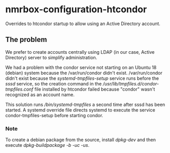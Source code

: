 # nmrbox-configuration-htcondor
Overrides to htcondor startup to allow using an Active Directory account.
## The problem
We prefer to create accounts centrally using LDAP (in our case, Active Directory) server to simplify administration.

We had a problem with the condor service not starting on an Ubuntu 18 (debian) system because the /var/run/condor didn't exist.
/var/run/condor didn't exist because the _systemd-tmpfiles-setup_ service runs before the _sssd_ service, so the creation command 
in the _/usr/lib/tmpfiles.d/condor-tmpfiles.conf_ file installed by htcondor failed because "condor" wasn't recognized as an account 
name.

This solution runs _/bin/systemd-tmpfiles_ a second time after sssd has been started. A systemd override file directs
systemd to execute the service condor-tmpfiles-setup before starting condor.

### Note
To create a debian package from the source, install _dpkg-dev_ and then execute _dpkg-buildpackage -b -uc -us_.
